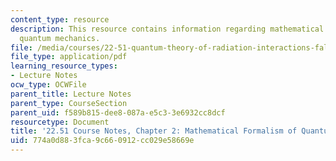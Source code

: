 ```yaml
---
content_type: resource
description: This resource contains information regarding mathematical formalism of
  quantum mechanics.
file: /media/courses/22-51-quantum-theory-of-radiation-interactions-fall-2012/774a0d883fca9c660912cc029e58669e_MIT22_51F12_Ch2.pdf
file_type: application/pdf
learning_resource_types:
- Lecture Notes
ocw_type: OCWFile
parent_title: Lecture Notes
parent_type: CourseSection
parent_uid: f589b815-dee8-087a-e5c3-3e6932cc8dcf
resourcetype: Document
title: '22.51 Course Notes, Chapter 2: Mathematical Formalism of Quantum Mechanics'
uid: 774a0d88-3fca-9c66-0912-cc029e58669e
---
```

